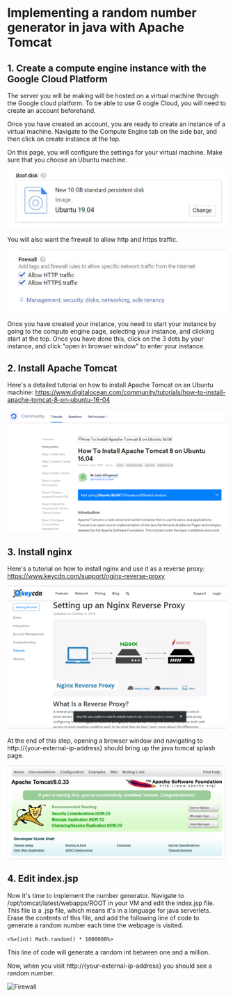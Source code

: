 # Implementing a random number generator in java with Apache Tomcat

## 1. Create a compute engine instance with the Google Cloud Platform

The server you will be making will be hosted on a virtual machine through the Google cloud platform. To be able to use G
oogle Cloud, you will need to create an account beforehand.

Once you have created an account, you are ready to create an instance of a virtual machine. Navigate to the Compute Engine tab on the side bar, and then click on create instance at the top.

On this page, you will configure the settings for your virtual machine. Make sure that you choose an Ubuntu machine.

![Ubuntu](images/Ubuntu.png)

You will also want the firewall to allow http and https traffic.

![Firewall](images/Firewall.png)

Once you have created your instance, you need to start your instance by going to the compute engine page, selecting your instance, and clicking start at the top. Once you have done this, click on the 3 dots by your instance, and click "open in browser window" to enter your instance.


## 2. Install Apache Tomcat

Here's a detailed tutorial on how to install Apache Tomcat on an Ubuntu machine: https://www.digitalocean.com/community/tutorials/how-to-install-apache-tomcat-8-on-ubuntu-16-04

![tomcat](images/tomcat.png)

## 3. Install nginx

Here's a tutorial on how to install nginx and use it as a reverse proxy: https://www.keycdn.com/support/nginx-reverse-proxy

![nginx](images/nginx.PNG)

At the end of this step, opening a browser window and navigating to http://{your-external-ip-address} should bring up the java tomcat splash page.

![Firewall](images/Splash.PNG)

## 4. Edit index.jsp

Now it's time to implement the number generator. Navigate to /opt/tomcat/latest/webapps/ROOT in your VM and edit the index.jsp file. This file is a .jsp file, which means it's in a language for java serverlets. Erase the contents of this file, and add the following line of code to generate a random number each time the webpage is visited.

```<%=(int) Math.random() * 1000000%>```

This line of code will generate a random int between one and a million.

Now, when you visit http://{your-external-ip-address} you should see a random number.

![Firewall](images/number.PNG)
